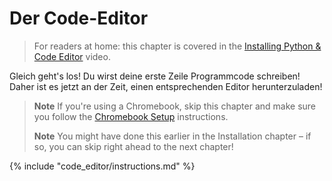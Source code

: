 # Der Code-Editor

> For readers at home: this chapter is covered in the [Installing Python & Code Editor](https://www.youtube.com/watch?v=pVTaqzKZCdA&t=4m43s) video.

Gleich geht's los! Du wirst deine erste Zeile Programmcode schreiben! Daher ist es jetzt an der Zeit, einen entsprechenden Editor herunterzuladen!

> **Note** If you're using a Chromebook, skip this chapter and make sure you follow the [Chromebook Setup](../chromebook_setup/README.md) instructions.
> 
> **Note** You might have done this earlier in the Installation chapter – if so, you can skip right ahead to the next chapter!

{% include "code_editor/instructions.md" %}